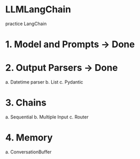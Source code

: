 # LLMLangChain
practice LangChain

# 1. Model and Prompts -> Done
# 2. Output Parsers -> Done
a. Datetime parser
b. List 
c. Pydantic
# 3. Chains
a. Sequential
b. Multiple Input
c. Router 
# 4. Memory
a. ConversationBuffer




